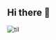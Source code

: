 ## Hi there 👋

![til](https://github.com/user-attachments/assets/854bfd85-b31a-4984-800d-615b3ade68df)
